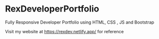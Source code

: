 # RexDeveloperPortfolio
Fully Responsive Developer Portfolio using HTML, CSS , JS and Bootstrap

Visit my website at https://rexdev.netlify.app/ for reference
